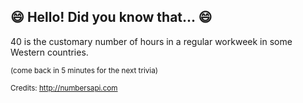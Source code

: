 ## :smile: Hello! Did you know that... :smile:
40 is the customary number of hours in a regular workweek in some Western countries.

<sup>(come back in 5 minutes for the next trivia)</sup>


<sup>Credits: http://numbersapi.com</sup>
